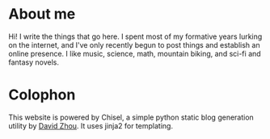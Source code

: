 # About me
Hi! I write the things that go here. I spent most of my formative years lurking on the internet, and I've only recently begun to post things and establish an online presence. I like music, science, math, mountain biking, and sci-fi and fantasy novels. 

# Colophon
This website is powered by Chisel, a simple python static blog generation utility by [David Zhou][dz]. It uses jinja2 for templating.

[dz]: https://github.com/dz/chisel
[j2]: https://jinja.palletsprojects.com/en/